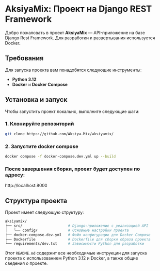 # AksiyaMix: Проект на Django REST Framework

Добро пожаловать в проект **AksiyaMix** — API-приложение на базе Django Rest Framework. Для разработки и развертывания используется Docker.

## Требования

Для запуска проекта вам понадобятся следующие инструменты:

- **Python 3.12**
- **Docker** и **Docker Compose**

## Установка и запуск

Чтобы запустить проект локально, выполните следующие шаги:


### 1. Клонируйте репозиторий

```bash
git clone https://github.com/Aksiya-Mix/aksiyamix/
```

### 2. Запустите docker compose

```bash
docker compose -f docker-compose.dev.yml up --build
```

### После завершения сборки, проект будет доступен по адресу:

http://localhost:8000

## Структура проекта

Проект имеет следующую структуру:

```bash
aksiyamix/
├── src/                     # Django-приложение с реализацией API
│   └── config/              # Основные настройки проекта
├── docker-compose.dev.yml   # Файл конфигурации для Docker Compose
├── Dockerfile               # Dockerfile для сборки образа проекта
└── requirements/dev.txt     # Зависимости Python для разработки
```

Этот `README.md` содержит все необходимые инструкции для запуска проекта с использованием Python 3.12 и Docker, а также общие сведения о проекте.